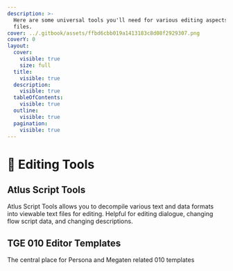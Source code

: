 ```yaml
---
description: >-
  Here are some universal tools you'll need for various editing aspects of
  files.
cover: ../.gitbook/assets/ffbd6cbb019a1413183c8d08f2929307.png
coverY: 0
layout:
  cover:
    visible: true
    size: full
  title:
    visible: true
  description:
    visible: true
  tableOfContents:
    visible: true
  outline:
    visible: true
  pagination:
    visible: true
---
```


# 🔨 Editing Tools

## Atlus Script Tools

Atlus Script Tools allows you to decompile various text and data formats into viewable text files for editing. Helpful for editing dialogue, changing flow script data, and changing descriptions.

## TGE 010 Editor Templates

The central place for Persona and Megaten related 010 templates
